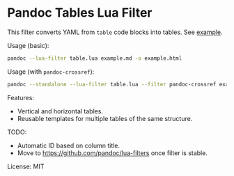 # Pandoc Tables Lua Filter

This filter converts YAML from `table` code blocks into tables.
See [example](example.md).

Usage (basic):

```sh
pandoc --lua-filter table.lua example.md -o example.html
```

Usage (with `pandoc-crossref`):

```sh
pandoc --standalone --lua-filter table.lua --filter pandoc-crossref example.md -o example.html
```

Features:

* Vertical and horizontal tables.
* Reusable templates for multiple tables of the same structure.

TODO:

* Automatic ID based on column title.
* Move to https://github.com/pandoc/lua-filters once filter is stable.

License: MIT
